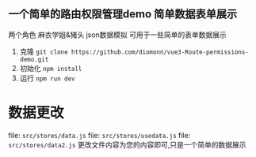 ## 一个简单的路由权限管理demo 简单数据表单展示 
 两个角色  麻衣学姐&猪头 
 json数据模拟
 可用于一些简单的表单数据展示 
 1. 克隆
  ` git clone https://github.com/diomonn/vue3-Route-permissions-demo.git ` 
 2. 初始化
  `npm install `
 3. 运行
  `npm run dev `
# 数据更改
 file: `src/stores/data.js`
 file: `src/stores/usedata.js`
 file: `src/stores/data2.js`
 更改文件内容为您的内容即可,只是一个简单的数据展示



